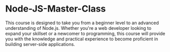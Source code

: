# Node-JS-Master-Class
This course is designed to take you from a beginner level to an advanced understanding of Node.js. Whether you're a web developer looking to expand your skillset or a newcomer to programming, this course will provide you with the knowledge and practical experience to become proficient in building server-side applications.
